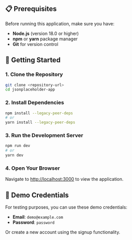 
## 📋 Prerequisites

Before running this application, make sure you have:

- **Node.js** (version 18.0 or higher)
- **npm** or **yarn** package manager
- **Git** for version control

## 🚀 Getting Started

### 1. Clone the Repository

```bash
git clone <repository-url>
cd jsonplaceholder-app
```

### 2. Install Dependencies

```bash
npm install --legacy-peer-deps
# or
yarn install --legacy-peer-deps
```

### 3. Run the Development Server

```bash
npm run dev
# or
yarn dev
```

### 4. Open Your Browser

Navigate to [http://localhost:3000](http://localhost:3000) to view the application.

## 🔐 Demo Credentials

For testing purposes, you can use these demo credentials:

- **Email**: `demo@example.com`
- **Password**: `password`

Or create a new account using the signup functionality.

